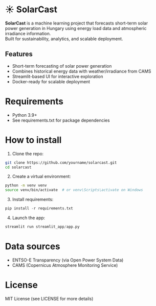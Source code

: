 # ☀️ SolarCast

**SolarCast** is a machine learning project that forecasts short-term solar power generation in Hungary using energy load data and atmospheric irradiance information.  
Built for sustainability, analytics, and scalable deployment.

## Features
- Short-term forecasting of solar power generation
- Combines historical energy data with weather/irradiance from CAMS
- Streamlit-based UI for interactive exploration
- Docker-ready for scalable deployment

# Requirements
- Python 3.9+
- See requirements.txt for package dependencies

# How to install
1) Clone the repo:
```bash
git clone https://github.com/yourname/solarcast.git
cd solarcast
```

2) Create a virtual environment:
```bash
python -m venv venv
source venv/bin/activate  # or venv\Scripts\activate on Windows
```

3) Install requirements:
```python
pip install -r requirements.txt
```

4) Launch the app:
```python
streamlit run streamlit_app/app.py
```

# Data sources
- ENTSO-E Transparency (via Open Power System Data)
- CAMS (Copernicus Atmosphere Monitoring Service)

# License
MIT License (see LICENSE for more details)